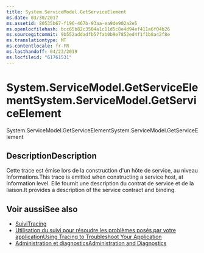 ```yaml
---
title: System.ServiceModel.GetServiceElement
ms.date: 03/30/2017
ms.assetid: 80535b67-f196-467b-93aa-ea9de902a2e5
ms.openlocfilehash: bcc65b82c3504a1c11d5c8e4d94ef411a6f04b26
ms.sourcegitcommit: 9b552addadfb57fab0b9e7852ed4f1f1b8a42f8e
ms.translationtype: MT
ms.contentlocale: fr-FR
ms.lasthandoff: 04/23/2019
ms.locfileid: "61761531"
---
```

# <a name="systemservicemodelgetserviceelement"></a><span data-ttu-id="5c10c-102">System.ServiceModel.GetServiceElement</span><span class="sxs-lookup"><span data-stu-id="5c10c-102">System.ServiceModel.GetServiceElement</span></span>
<span data-ttu-id="5c10c-103">System.ServiceModel.GetServiceElement</span><span class="sxs-lookup"><span data-stu-id="5c10c-103">System.ServiceModel.GetServiceElement</span></span>  
  
## <a name="description"></a><span data-ttu-id="5c10c-104">Description</span><span class="sxs-lookup"><span data-stu-id="5c10c-104">Description</span></span>  
 <span data-ttu-id="5c10c-105">Cette trace est émise lors de la construction d'un hôte de service, au niveau Informations.</span><span class="sxs-lookup"><span data-stu-id="5c10c-105">This trace is emitted when constructing a service host, at Information level.</span></span> <span data-ttu-id="5c10c-106">Elle fournit une description du contrat de service et de la liaison.</span><span class="sxs-lookup"><span data-stu-id="5c10c-106">It provides a description of the service contract and binding.</span></span>  
  
## <a name="see-also"></a><span data-ttu-id="5c10c-107">Voir aussi</span><span class="sxs-lookup"><span data-stu-id="5c10c-107">See also</span></span>

- [<span data-ttu-id="5c10c-108">Suivi</span><span class="sxs-lookup"><span data-stu-id="5c10c-108">Tracing</span></span>](../../../../../docs/framework/wcf/diagnostics/tracing/index.md)
- [<span data-ttu-id="5c10c-109">Utilisation du suivi pour résoudre les problèmes posés par votre application</span><span class="sxs-lookup"><span data-stu-id="5c10c-109">Using Tracing to Troubleshoot Your Application</span></span>](../../../../../docs/framework/wcf/diagnostics/tracing/using-tracing-to-troubleshoot-your-application.md)
- [<span data-ttu-id="5c10c-110">Administration et diagnostics</span><span class="sxs-lookup"><span data-stu-id="5c10c-110">Administration and Diagnostics</span></span>](../../../../../docs/framework/wcf/diagnostics/index.md)
